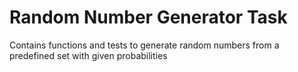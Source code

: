 # Random Number Generator Task #
Contains functions and tests to generate random numbers from a predefined set with given probabilities
